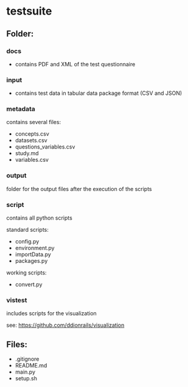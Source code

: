 # testsuite

## Folder:

### docs

  - contains PDF and XML of the test questionnaire

### input

  - contains test data in tabular data package format (CSV and JSON)

### metadata
contains several files:

  - concepts.csv
  - datasets.csv
  - questions_variables.csv
  - study.md
  - variables.csv

### output
folder for the output files after the execution of the scripts

### script
contains all python scripts

standard scripts:

  - config.py
  - environment.py
  - importData.py
  - packages.py

working scripts:

  - convert.py

### vistest

includes scripts for the visualization 

see: https://github.com/ddionrails/visualization



## Files:

* .gitignore
* README.md
* main.py
* setup.sh
